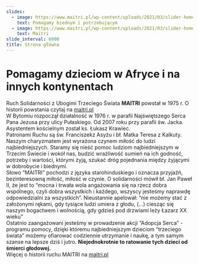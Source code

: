 ```yaml
---
slides:
  - image: https://www.maitri.pl/wp-content/uploads/2021/03/slider-home1_50.jpg
    text: Pomagamy biednym i potrzebującym
  - image: https://www.maitri.pl/wp-content/uploads/2021/03/slider-home3_50.jpg
    text: Maitri
slide_interval: 6000
title: Strona główna
---
```

# Pomagamy dzieciom w Afryce i na innych kontynentach

Ruch Solidarności z Ubogimi Trzeciego Świata **MAITRI** powstał w 1975 r. O historii powstania czytaj na [maitri.pl](http://maitri.pl/index.php/ruch-maitri-mainmenu-36/czym-jest-ruch-maitri-mainmenu-48/powstanie-ruchu-mainmenu-49)\
W Bytomiu rozpoczął działalność w 1976 r. w parafii Najświętszego Serca Pana Jezusa przy ulicy Pułaskiego. Od 2007 roku przy parafii św. Jacka. Asystentem kościelnym został ks. Łukasz Krawiec.\
Patronami Ruchu są św. Franciszekz Asyżu i bł. Matka Teresa z Kalkuty.\
Naszym charyzmatem jest wyrażona czynem miłość do ludzi najbiedniejszych. Staramy się nieść pomoc ludziom najbiedniejszym w Trzecim Świecie i wokół nas, budzić wrażliwość sumień na ich godność, potrzeby i wartości, którymi żyją, szukać dróg pojednania między żyjącymi w dobrobycie i biednymi.\
Słowo “MAITRI” pochodzi z języka starohinduskiego i oznacza przyjaźń, bezinteresowną miłość, miłość w czynie. O solidarności mówił bł. Jan Paweł II, że jest to “mocna i trwała wola angażowania się na rzecz dobra wspólnego, czyli dobra wszystkich i każdego, wszyscy jesteśmy naprawdę odpowiedzialni za wszystkich”. Nieustannie apelował: “nie możemy stać z założonymi rękami, gdy tysiące ludzi umiera z głodu, (…) ciesząc się naszym bogactwem i wolnością, gdy gdzieś pod drzwiami leży Łazarz XX wieku”\
Ostatnio zaangażowani jesteśmy w prowadzenie akcji “Adopcja Serca” - programu pomocy, dzięki któremu najbiedniejszym dzieciom “trzeciego świata” możemy ofiarować codziennie utrzymanie i naukę, a tym samym szanse na lepsze dziś i jutro. **Niejednokrotnie to ratowanie tych dzieci od śmierci głodowej.**\
Więcej o historii ruchu MAITRI na [maitri.pl](http://maitri.pl/)
